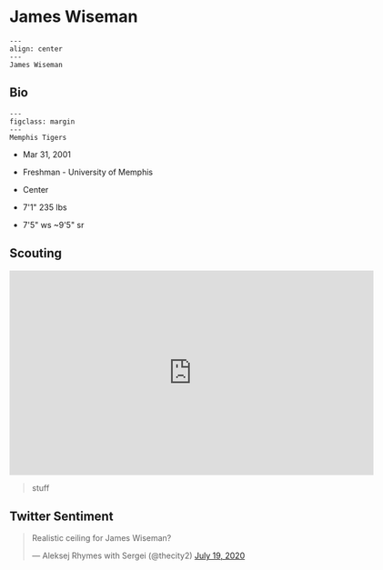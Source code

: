 James Wiseman
===

```{figure} ../img/james_wiseman.jpg
---
align: center
---
James Wiseman
```

## Bio
```{figure} ../img/memphis.png
---
figclass: margin
---
Memphis Tigers
```

- Mar 31, 2001

- Freshman - University of Memphis

- Center

- 7'1" 235 lbs

- 7'5" ws ~9'5" sr

## Scouting
<iframe width="640" height="360" src="https://www.youtube.com/embed/hZFXvekUfWM" frameborder="0" allow="accelerometer; autoplay; encrypted-media; gyroscope; picture-in-picture" allowfullscreen></iframe>

>stuff 

## Twitter Sentiment

<blockquote class="twitter-tweet"><p lang="en" dir="ltr">Realistic ceiling for James Wiseman?</p>&mdash; Aleksej Rhymes with Sergei (@thecity2) <a href="https://twitter.com/thecity2/status/1284871626144641025?ref_src=twsrc%5Etfw">July 19, 2020</a></blockquote> <script async src="https://platform.twitter.com/widgets.js" charset="utf-8"></script>